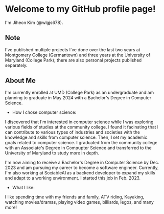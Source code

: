 # Welcome to my GitHub profile page!

I'm Jiheon Kim (@wlgjs678).

## Note
I've published multiple projects I've done over the last two years at Montgomery College (Germantown) and three years at the University of Maryland (College Park); there are also personal projects published separately.

## About Me
I'm currently enrolled at UMD (College Park) as an undergraduate and am planning to graduate in May 2024 with a Bachelor's Degree in Computer Science.

- How I chose computer science:

I discovered that I'm interested in computer science while I was exploring various fields of studies at the community college. I found it facinating that I can contribute to various types of industries and societies with the knowledge and skills from computer science. Then, I set my academic goals related to computer science. I graduated from the community college with an Associate's Degree in Compupter Science and transferred to the University of Maryland to study more in depth.

I'm now aiming to receive a Bachelor's Degree in Computer Science by Dec. 2023 and am pursuing my career to become a software engineer.
Currently, I'm also working at SociableAI as a backend developer to expand my skills and adapt to a working environment. I started this job in Feb. 2023.


- What I like:

I like spending time with my friends and family, ATV riding, Kayaking, watching movies/dramas, playing video games, billiards, legos, and many more!

<!---
wlgjs678/wlgjs678 is a ✨ special ✨ repository because its `README.md` (this file) appears on your GitHub profile.
You can click the Preview link to take a look at your changes.
--->
